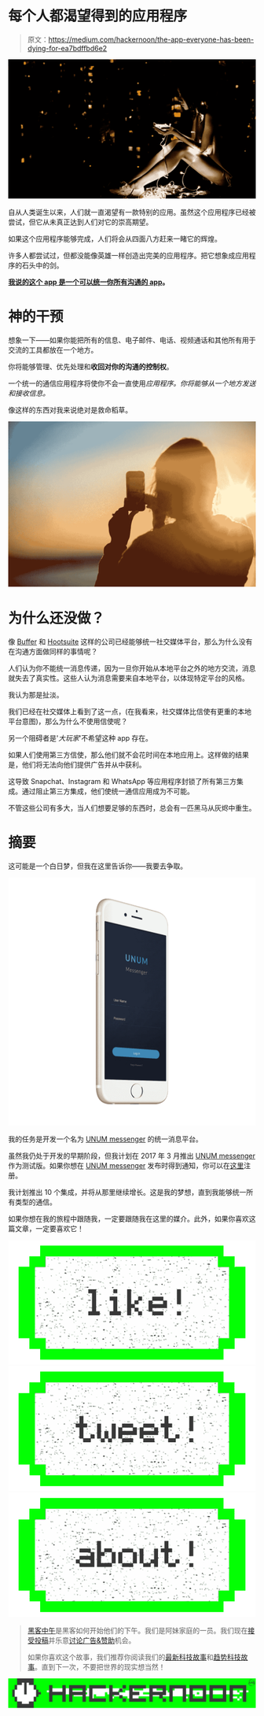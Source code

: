 # 每个人都渴望得到的应用程序

> 原文：<https://medium.com/hackernoon/the-app-everyone-has-been-dying-for-ea7bdffbd6e2>

![](img/0299b0bb386469dc143f860791d69686.png)

自从人类诞生以来，人们就一直渴望有一款特别的应用。虽然这个应用程序已经被尝试，但它从未真正达到人们对它的崇高期望。

如果这个应用程序能够完成，人们将会从四面八方赶来一睹它的辉煌。

许多人都尝试过，但都没能像英雄一样创造出完美的应用程序。把它想象成应用程序的石头中的剑。

[**我说的这个 app 是一个可以统一你所有沟通的 app**](http://www.unummessenger.com)**。**

# 神的干预

想象一下——如果你能把所有的信息、电子邮件、电话、视频通话和其他所有用于交流的工具都放在一个地方。

你将能够管理、优先处理和**收回对你的沟通的控制权**。

一个统一的通信应用程序将使你不会一直使用*应用程序。你将能够从一个地方发送和接收信息。*

像这样的东西对我来说绝对是救命稻草。

![](img/0c43fbc55dfc2c50b13d5715104f1c97.png)

# 为什么还没做？

像 [Buffer](https://medium.com/u/245d5483fb27?source=post_page-----ea7bdffbd6e2--------------------------------) 和 [Hootsuite](http://www.hootsuite.com) 这样的公司已经能够统一社交媒体平台，那么为什么没有在沟通方面做同样的事情呢？

人们认为你不能统一消息传递，因为一旦你开始从本地平台之外的地方交流，消息就失去了真实性。这些人认为消息需要来自本地平台，以体现特定平台的风格。

我认为那是扯淡。

我们已经在社交媒体上看到了这一点，(在我看来，社交媒体比信使有更重的本地平台意图)，那么为什么不使用信使呢？

另一个阻碍者是'*大玩家*'不希望这种 app 存在。

如果人们使用第三方信使，那么他们就不会花时间在本地应用上。这样做的结果是，他们将无法向他们提供广告并从中获利。

这导致 Snapchat、Instagram 和 WhatsApp 等应用程序封锁了所有第三方集成。通过阻止第三方集成，他们使统一通信应用成为不可能。

不管这些公司有多大，当人们想要足够的东西时，总会有一匹黑马从灰烬中重生。

# 摘要

这可能是一个白日梦，但我在这里告诉你——我要去争取。

![](img/450a218d5716dd450bbb1398fe45ed87.png)

我的任务是开发一个名为 [UNUM messenger](http://www.unummessenger.com) 的统一消息平台。

虽然我仍处于开发的早期阶段，但我计划在 2017 年 3 月推出 [UNUM messenger](http://www.unummessenger.com) 作为测试版。如果你想在 [UNUM messenger](http://www.unummessenger.com) 发布时得到通知，你可以在[这里](http://www.unummessenger.com)注册。

我计划推出 10 个集成，并将从那里继续增长。这是我的梦想，直到我能够统一所有类型的通信。

如果你想在我的旅程中跟随我，一定要跟随我在这里的媒介。此外，如果你喜欢这篇文章，一定要喜欢它！

[![](img/50ef4044ecd4e250b5d50f368b775d38.png)](http://bit.ly/HackernoonFB)[![](img/979d9a46439d5aebbdcdca574e21dc81.png)](https://goo.gl/k7XYbx)[![](img/2930ba6bd2c12218fdbbf7e02c8746ff.png)](https://goo.gl/4ofytp)

> [黑客中午](http://bit.ly/Hackernoon)是黑客如何开始他们的下午。我们是阿妹家庭的一员。我们现在[接受投稿](http://bit.ly/hackernoonsubmission)并乐意[讨论广告&赞助](mailto:partners@amipublications.com)机会。
> 
> 如果你喜欢这个故事，我们推荐你阅读我们的[最新科技故事](http://bit.ly/hackernoonlatestt)和[趋势科技故事](https://hackernoon.com/trending)。直到下一次，不要把世界的现实想当然！

![](img/be0ca55ba73a573dce11effb2ee80d56.png)